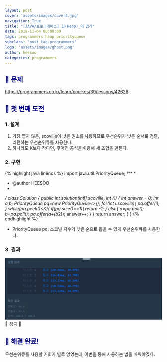 ```yaml
---
layout: post
cover: 'assets/images/cover4.jpg'
navigation: True
title: "[JAVA/프로그래머스] 힙(Heap)_더 맵게"
date: 2019-11-04 00:00:00
tags: programmers heap priorityqueue
subclass: 'post tag-programmers'
logo: 'assets/images/ghost.png'
author: heesoo
categories: programmers
---
```

## <span style="color:navy">👀 문제</span>
<https://programmers.co.kr/learn/courses/30/lessons/42626>

## <span style="color:navy">👊 첫 번째 도전</span>

### 1. 설계
1. 가장 맵지 않은, scoville이 낮은 원소를 사용하므로 우선순위가 낮은 순서로 정렬, 리턴하는 우선순위큐를 사용한다.
2. 하나라도 K보다 작다면, 주어진 공식을 이용해 새 조합을 만든다.

### 2. 구현
{% highlight java linenos %}
import java.util.PriorityQueue;
/**
 *
 * @author HEESOO
 *
 */
 class Solution {
     public int solution(int[] scoville, int K) {
         int answer = 0;
         int a,b;
         PriorityQueue<Integer> pq=new PriorityQueue<>();
         for(int i:scoville){
             pq.offer(i);
         }
         while(pq.peek()<K){
             if(pq.size()==1){
                 return -1;
             }
             else{
                 a=pq.poll();
                 b=pq.poll();
                 pq.offer(a+(b*2));
                 answer++;
             }
         }
         return answer;
     }
 }
{% endhighlight %}
- PriorityQueue<Integer> pq: 스코빌 지수가 낮은 순으로 뽑을 수 있게 우선순위큐를 사용한다.

### 3. 결과
![실행결과](./assets/images/191104_1.PNG)
🤟 성공 🤟

## <span style="color:navy">👏 해결 완료!</span>
우선순위큐를 사용할 기회가 별로 없었는데, 이번을 통해 사용하는 법을 배워야겠다.
